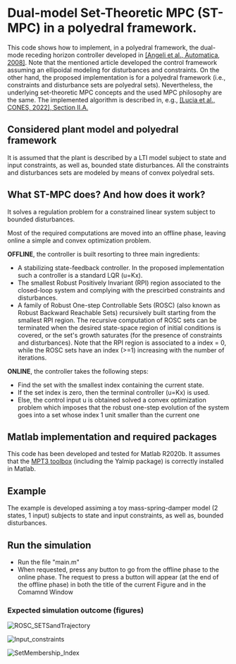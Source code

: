 # Dual-model Set-Theoretic MPC (ST-MPC) in a polyedral framework.

This code shows how to implement, in a polyedral framework, the  dual-mode receding horizon controller developed in [[Angeli et al., Automatica, 2008]](https://www.sciencedirect.com/science/article/abs/pii/S0005109808003014). Note that the mentioned article developed the control framework assuming an ellipoidal modeling for disturbances and constraints. On the other hand, the proposed implementation is for a polyedral framework (i.e., constraints and disturbance sets are polyedral sets). Nevertheless, the underlying set-theoretic MPC concepts and the used MPC philosophy are the same.  The implemented algorithm is described in, e.g., [[Lucia et al., CONES, 2022], Section II.A.](https://ieeexplore.ieee.org/document/9795085)

## Considered plant model and polyedral framework 
It is assumed that the plant is described by a LTI model subject to state and input constraints, as well as, bounded state disturbances. All the constraints and disturbances sets are modeled by means of convex polyedral sets.

## What ST-MPC does? And how does it work?
It solves a regulation problem for a constrained linear system subject to bounded disturbances. 

Most of the required computations are moved into an offline phase, leaving online a simple and convex optimization problem. 

**OFFLINE**, the controller is built resorting to three main ingredients:
- A stabilizing state-feedback controller. In the proposed implementation such a controller is a standard LQR (u=Kx).
- The smallest Robust Positively Invariant (RPI) region associated to the closed-loop system and complying with the prescirbed constraints and disturbances.
- A family of Robust One-step Controllable Sets (ROSC) (also known as Robust Backward Reachable Sets) recursively built starting from the smallest RPI region. The recursive computation of ROSC sets can be terminated when the desired state-space region of initial conditions is covered, or the set's growth saturates (for the presence of constraints and disturbances). Note that the RPI region is associated to a index = 0, while the ROSC sets have an index (>=1) increasing with the number of iterations.

**ONLINE**, the controller takes the following steps:
- Find the set with the smallest index containing the current state. 
- If the set index is zero, then the terminal controller (u=Kx) is used. 
- Else, the control input u is obtained solved a convex optimization problem which imposes that the robust one-step evolution of the system goes into a set whose index 1 unit smaller than the current one  

## Matlab implementation and required packages
This code has been developed and tested for Matlab R2020b. It assumes that the [MPT3 toolbox](https://www.mpt3.org/) (including the Yalmip package) is correctly installed in Matlab.

## Example
The example is developed assiming a toy mass-spring-damper model (2 states, 1 input) subjects to state and input constraints, as well as, bounded disturbances. 

## Run the simulation
- Run the file "main.m"
- When requested, press any button to go from the offline phase to the online phase. The request to press a button will appear (at the end of the offline phase) in both the title of the current Figure and in the Comamnd Window

### Expected simulation outcome (figures)

![ROSC_SETSandTrajectory](https://user-images.githubusercontent.com/127126601/230968736-fd7bcdc2-f44a-4d66-bdd6-61a7fe6a83b6.png)

![Input_constraints](https://user-images.githubusercontent.com/127126601/230968747-572bc2b4-603f-4752-b33c-9dc7a23f3af3.png)

![SetMembership_Index](https://user-images.githubusercontent.com/127126601/230968894-56d87ce3-846e-4281-b3ed-d91aac4819ad.png)






